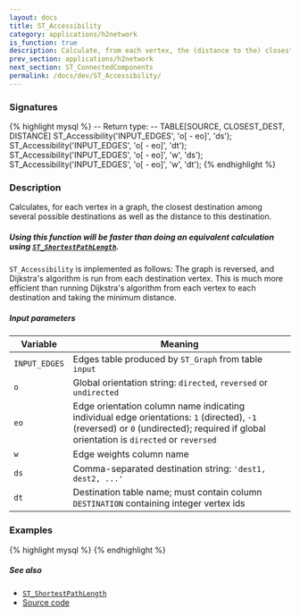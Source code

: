```yaml
---
layout: docs
title: ST_Accessibility
category: applications/h2network
is_function: true
description: Calculate, from each vertex, the (distance to the) closest destination
prev_section: applications/h2network
next_section: ST_ConnectedComponents
permalink: /docs/dev/ST_Accessibility/
---
```


### Signatures

{% highlight mysql %}
-- Return type:
--     TABLE[SOURCE, CLOSEST_DEST, DISTANCE]
ST_Accessibility('INPUT_EDGES', 'o[ - eo]', 'ds');
ST_Accessibility('INPUT_EDGES', 'o[ - eo]', 'dt');
ST_Accessibility('INPUT_EDGES', 'o[ - eo]', 'w', 'ds');
ST_Accessibility('INPUT_EDGES', 'o[ - eo]', 'w', 'dt');
{% endhighlight %}

### Description

Calculates, for each vertex in a graph, the closest destination
among several possible destinations as well as the distance to this
destination.

<div class="note">
  <h5>Using this function will be faster than doing an equivalent
  calculation using <a
  href="../ST_ShortestPathLength"><code>ST_ShortestPathLength</code></a>.</h5>
  <p><code>ST_Accessibility</code> is implemented as follows: The
  graph is reversed, and Dijkstra's algorithm is run from each
  destination vertex. This is much more efficient than running
  Dijkstra's algorithm from each vertex to each destination and
  taking the minimum distance.</p>
</div>

##### Input parameters

| Variable      | Meaning                                                                                                                                                                               |
|---------------|---------------------------------------------------------------------------------------------------------------------------------------------------------------------------------------|
| `INPUT_EDGES` | Edges table produced by `ST_Graph` from table `input`                                                                                                                                 |
| `o`           | Global orientation string: `directed`, `reversed` or `undirected`                                                                                                                     |
| `eo`          | Edge orientation column name indicating individual edge orientations: `1` (directed), `-1` (reversed) or `0` (undirected); required if global orientation is `directed` or `reversed` |
| `w`           | Edge weights column name                                                                                                                                                              |
| `ds`          | Comma-separated destination string: `'dest1, dest2, ...'`                                                                                                                             |
| `dt`          | Destination table name; must contain column `DESTINATION` containing integer vertex ids                                                                                               |

### Examples

{% highlight mysql %}
{% endhighlight %}

##### See also

* [`ST_ShortestPathLength`](../ST_ShortestPathLength)
* <a href="https://github.com/irstv/H2GIS/blob/master/h2network/src/main/java/org/h2gis/network/graph_creator/ST_Accessibility.java" target="_blank">Source code</a>
